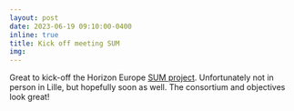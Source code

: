 ```yaml
---
layout: post
date: 2023-06-19 09:10:00-0400
inline: true
title: Kick off meeting SUM
img:
---
```


Great to kick-off the Horizon Europe [SUM project](https://www.linkedin.com/company/sum-project-horizon-europe/). Unfortunately not in person in Lille, but hopefully soon as well. The consortium and objectives look great!
